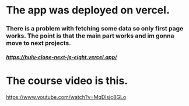 # The app was deployed on vercel.

### There is a problem with fetching some data so only first page works. The point is that the main part works and im gonna move to next projects.
##### https://hulu-clone-next-js-eight.vercel.app/



# The course video is this.
https://www.youtube.com/watch?v=MqDlsjc8GLo

